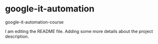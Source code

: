 # google-it-automation
google-it-automation-course

I am editing the README file. Adding some more details about the project description.
